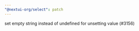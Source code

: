 ```yaml
---
"@nextui-org/select": patch
---
```


set empty string instead of undefined for unsetting value (#3156)
